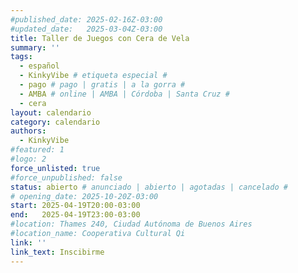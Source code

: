 ```yaml
---
#published_date: 2025-02-16Z-03:00
#updated_date:   2025-03-04Z-03:00
title: Taller de Juegos con Cera de Vela
summary: ''
tags:
  - español
  - KinkyVibe # etiqueta especial #
  - pago # pago | gratis | a la gorra #
  - AMBA # online | AMBA | Córdoba | Santa Cruz #
  - cera
layout: calendario
category: calendario
authors:
  - KinkyVibe
#featured: 1
#logo: 2
force_unlisted: true
#force_unpublished: false
status: abierto # anunciado | abierto | agotadas | cancelado #
# opening_date: 2025-10-20Z-03:00
start: 2025-04-19T20:00-03:00
end:   2025-04-19T23:00-03:00
#location: Thames 240, Ciudad Autónoma de Buenos Aires
#location_name: Cooperativa Cultural Qi
link: ''
link_text: Inscibirme
---
```

